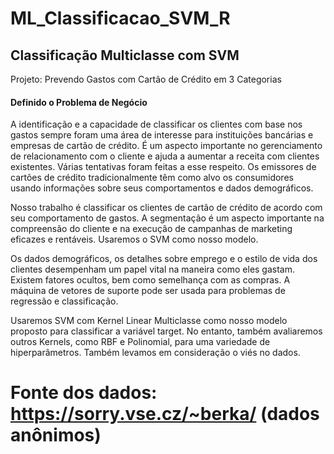 # ML_Classificacao_SVM_R
## Classificação Multiclasse com SVM
Projeto: Prevendo Gastos com Cartão de Crédito em 3 Categorias

####  Definido o Problema de Negócio #### 

A identificação e a capacidade de classificar os clientes com base nos gastos sempre foram uma área de 
interesse para instituições bancárias e empresas de cartão de crédito. É um aspecto importante no 
gerenciamento de relacionamento com o cliente e ajuda a aumentar a receita com clientes existentes. Várias 
tentativas foram feitas a esse respeito. Os emissores de cartões de crédito tradicionalmente têm como alvo 
os consumidores usando informações sobre seus comportamentos e dados demográficos. 

Nosso trabalho é classificar os clientes de cartão de crédito de acordo com seu comportamento de gastos. 
A segmentação é um aspecto importante na compreensão do cliente e na execução de campanhas de marketing 
eficazes e rentáveis. Usaremos o SVM como nosso modelo.

Os dados demográficos, os detalhes sobre emprego e o estilo de vida dos clientes desempenham um papel vital na 
maneira como eles gastam. Existem fatores ocultos, bem como semelhança com as compras. A máquina de vetores 
de suporte pode ser usada para problemas de regressão e classificação. 

Usaremos SVM com Kernel Linear Multiclasse como nosso modelo proposto para classificar a variável target. 
No entanto, também avaliaremos outros Kernels, como RBF e Polinomial, para uma variedade de hiperparâmetros. 
Também levamos em consideração o viés no dados.

# Fonte dos dados: https://sorry.vse.cz/~berka/ (dados anônimos)
